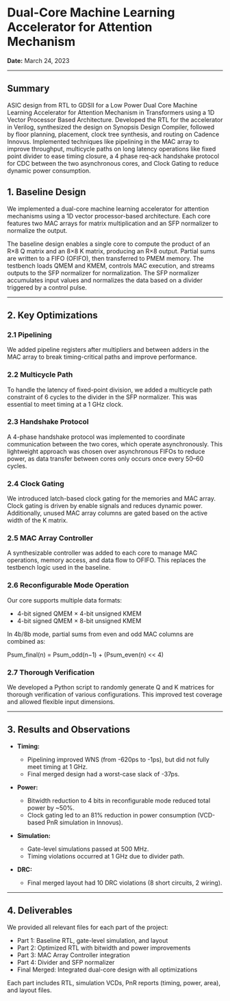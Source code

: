 # Dual-Core Machine Learning Accelerator for Attention Mechanism

**Date:** March 24, 2023

---

## Summary 

ASIC design from RTL to GDSII for a Low Power Dual Core Machine Learning Accelerator for Attention Mechanism in Transformers using a 1D Vector Processor Based Architecture. Developed the RTL for the accelerator in Verilog, synthesized the design on Synopsis Design Compiler, followed by floor planning, placement, clock tree synthesis, and routing on Cadence Innovus. Implemented techniques like pipelining in the MAC array to improve throughput, multicycle paths on long latency operations like fixed point divider to ease timing closure, a 4 phase req-ack handshake protocol for CDC between the two asynchronous cores, and Clock Gating to reduce dynamic power consumption.


## 1. Baseline Design

We implemented a dual-core machine learning accelerator for attention mechanisms using a 1D vector processor-based architecture. Each core features two MAC arrays for matrix multiplication and an SFP normalizer to normalize the output.

The baseline design enables a single core to compute the product of an R×8 Q matrix and an 8×8 K matrix, producing an R×8 output. Partial sums are written to a FIFO (OFIFO), then transferred to PMEM memory. The testbench loads QMEM and KMEM, controls MAC execution, and streams outputs to the SFP normalizer for normalization. The SFP normalizer accumulates input values and normalizes the data based on a divider triggered by a control pulse.

---

## 2. Key Optimizations

### 2.1 Pipelining
We added pipeline registers after multipliers and between adders in the MAC array to break timing-critical paths and improve performance.

### 2.2 Multicycle Path
To handle the latency of fixed-point division, we added a multicycle path constraint of 6 cycles to the divider in the SFP normalizer. This was essential to meet timing at a 1 GHz clock.

### 2.3 Handshake Protocol
A 4-phase handshake protocol was implemented to coordinate communication between the two cores, which operate asynchronously. This lightweight approach was chosen over asynchronous FIFOs to reduce power, as data transfer between cores only occurs once every 50–60 cycles.

### 2.4 Clock Gating
We introduced latch-based clock gating for the memories and MAC array. Clock gating is driven by enable signals and reduces dynamic power. Additionally, unused MAC array columns are gated based on the active width of the K matrix.

### 2.5 MAC Array Controller
A synthesizable controller was added to each core to manage MAC operations, memory access, and data flow to OFIFO. This replaces the testbench logic used in the baseline.

### 2.6 Reconfigurable Mode Operation
Our core supports multiple data formats:
- 4-bit signed QMEM × 4-bit unsigned KMEM
- 4-bit signed QMEM × 8-bit unsigned KMEM

In 4b/8b mode, partial sums from even and odd MAC columns are combined as:

Psum_final(n) = Psum_odd(n−1) + (Psum_even(n) << 4)


### 2.7 Thorough Verification
We developed a Python script to randomly generate Q and K matrices for thorough verification of various configurations. This improved test coverage and allowed flexible input dimensions.

---

## 3. Results and Observations

- **Timing:**  
  - Pipelining improved WNS (from -620ps to -1ps), but did not fully meet timing at 1 GHz.  
  - Final merged design had a worst-case slack of -37ps.

- **Power:**  
  - Bitwidth reduction to 4 bits in reconfigurable mode reduced total power by ~50%.  
  - Clock gating led to an 81% reduction in power consumption (VCD-based PnR simulation in Innovus).

- **Simulation:**  
  - Gate-level simulations passed at 500 MHz.  
  - Timing violations occurred at 1 GHz due to divider path.

- **DRC:**  
  - Final merged layout had 10 DRC violations (8 short circuits, 2 wiring).

---

## 4. Deliverables

We provided all relevant files for each part of the project:

- Part 1: Baseline RTL, gate-level simulation, and layout  
- Part 2: Optimized RTL with bitwidth and power improvements  
- Part 3: MAC Array Controller integration  
- Part 4: Divider and SFP normalizer  
- Final Merged: Integrated dual-core design with all optimizations  

Each part includes RTL, simulation VCDs, PnR reports (timing, power, area), and layout files.
